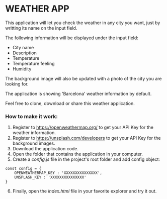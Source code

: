 <h1>WEATHER APP</h1>

This application will let you check the weather in any city you want, just by writting its name on the input field.

The following information will be displayed under the input field:
- City name
- Description
- Temperature
- Temperature feeling
- Humidity

The background image will also be updated with a photo of the city you are looking for.

The application is showing 'Barcelona' weather information by default.

Feel free to clone, download or share this weather application.

<h3>How to make it work:</h3>

1. Register to https://openweathermap.org/ to get your API Key for the weather information. 
2. Register to https://unsplash.com/developers to get your API Key for the background images.
3. Download the application code.
4. Open the folder that contains the application in your computer.
5. Create a <i>config.js</i> file in the project's root folder and add config object:

```
const config = {
    OPENWEATHERMAP_KEY : 'XXXXXXXXXXXXXXX',
    UNSPLASH_KEY : 'XXXXXXXXXXXXXXX'
}
```

6. Finally, open the <i>index.html</i> file in your favorite explorer and try it out.
